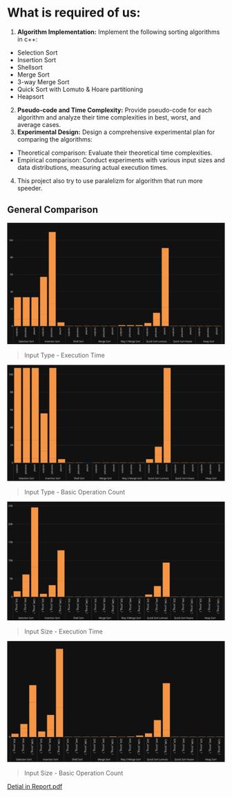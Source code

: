 # What is required of us:
1. **Algorithm Implementation:** Implement the following sorting algorithms in c++:
- Selection Sort
- Insertion Sort
- Shellsort
- Merge Sort
- 3-way Merge Sort
- Quick Sort with Lomuto & Hoare partitioning
- Heapsort
2. **Pseudo-code and Time Complexity:** Provide pseudo-code for each algorithm and analyze their time complexities in best, worst, and average cases.
3. **Experimental Design:** Design a comprehensive experimental plan for comparing the algorithms:
- Theoretical comparison: Evaluate their theoretical time complexities.
- Empirical comparison: Conduct experiments with various input sizes and data distributions, measuring actual execution times.

4. This project also try to use paralelizm for algorithm that run more speeder.
## General Comparison

![inp_quan](data/img/inp_typ-ex_time.png)
> Input Type - Execution Time


![inp_quan](data/img/inp_typ-basic_op_count.png)
> Input Type - Basic Operation Count

![inp_quan](data/img/inp_size-ex_time.png)
> Input Size - Execution Time


![inp_quan](data/img/inp_size-basic_op.png)
> Input Size - Basic Operation Count

[Detial in Report.pdf](Report.pdf)